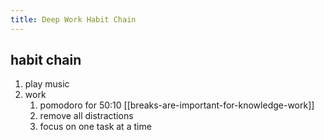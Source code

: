 ```yaml
---
title: Deep Work Habit Chain
---
```


## habit chain
1. play music
2. work
    1. pomodoro for 50:10 [[breaks-are-important-for-knowledge-work]]
    2. remove all distractions
    3. focus on one task at a time
